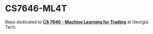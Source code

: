 # CS7646-ML4T
Repo dedicated to [**CS 7646 - Machine Learning for Trading**](https://lucylabs.gatech.edu/ml4t/) at Georgia Tech.
